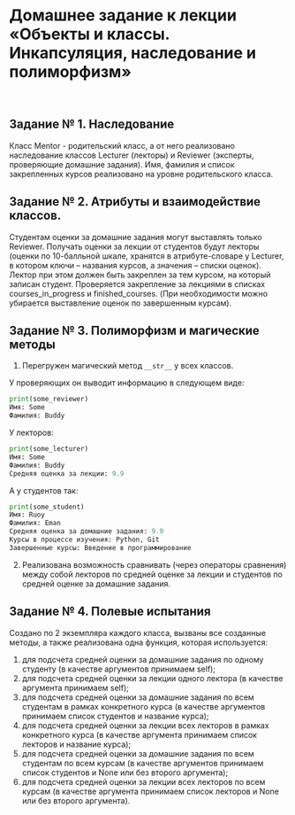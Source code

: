 # Домашнее задание к лекции «Объекты и классы. Инкапсуляция, наследование и полиморфизм»
​

## Задание № 1. Наследование
Класс Mentor - родительский класс, а от него реализовано наследование классов Lecturer (лекторы) и Reviewer (эксперты, проверяющие домашние задания). Имя, фамилия и список закрепленных курсов реализовано на уровне родительского класса.


## Задание № 2. Атрибуты и взаимодействие классов.
Студентам оценки за домашние задания могут выставлять только Reviewer. Получать оценки за лекции от студентов будут лекторы (оценки по 10-балльной шкале, хранятся в атрибуте-словаре у Lecturer, в котором ключи – названия курсов, а значения – списки оценок). Лектор при этом должен быть закреплен за тем курсом, на который записан студент. Проверяется закрепление за лекциями в списках courses_in_progress и finished_courses. (При необходимости можно убирается выставление оценок по завершенным курсам).


## Задание № 3. Полиморфизм и магические методы
1. Перегружен магический метод ```__str__``` у всех классов. 

У проверяющих он  выводит информацию в следующем виде:
```python
print(some_reviewer)
Имя: Some
Фамилия: Buddy
```

У лекторов:
```python
print(some_lecturer)
Имя: Some
Фамилия: Buddy
Средняя оценка за лекции: 9.9
```

А у студентов так:
```python
print(some_student)
Имя: Ruoy
Фамилия: Eman
Средняя оценка за домашние задания: 9.9
Курсы в процессе изучения: Python, Git
Завершенные курсы: Введение в программирование
```

2. Реализована возможность сравнивать (через операторы сравнения) между собой лекторов по средней оценке за лекции и студентов по средней оценке за домашние задания.

## Задание № 4. Полевые испытания
Создано по 2 экземпляра каждого класса, вызваны все созданные методы, а также реализована одна функция, которая используется:
1. для подсчета средней оценки за домашние задания по одному студенту (в качестве аргументов принимаем self);
2. для подсчета средней оценки за лекции одного лектора (в качестве аргумента принимаем self);
3. для подсчета средней оценки за домашние задания по всем студентам в рамках конкретного курса (в качестве аргументов принимаем список студентов и название курса);
4. для подсчета средней оценки за лекции всех лекторов в рамках конкретного курса (в качестве аргумента принимаем список лекторов и название курса);
5. для подсчета средней оценки за домашние задания по всем студентам по всем курсам (в качестве аргументов принимаем список студентов и None или без второго аргумента);
6. для подсчета средней оценки за лекции всех лекторов по всем курсам (в качестве аргумента принимаем список лекторов и None или без второго аргумента).

